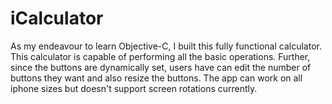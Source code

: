 # iCalculator

As my endeavour to learn Objective-C, I built this fully functional calculator. This calculator is capable of performing all the basic operations. Further, since the buttons are dynamically set, users have can edit the number of buttons they want and also resize the buttons. The app can work on all iphone sizes but doesn't support screen rotations currently.




